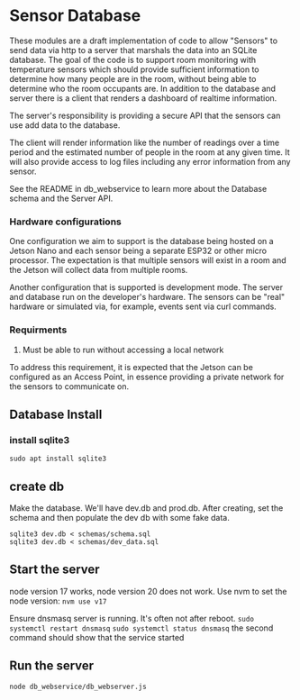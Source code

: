 # Sensor Database

These modules are a draft implementation of code to allow "Sensors" to send data via http to a server that marshals the data into an SQLite database. The goal of the code is to support room monitoring with temperature sensors which should provide sufficient information to determine how many people are in the room, without being able to determine who the room occupants are.  In addition to the database and server there is a client that renders a dashboard of realtime information.

The server's responsibility is providing a secure API that the sensors can use add data to the database.

The client will render information like the number of readings over a time period and the estimated number of people in the room at any given time. It will also provide access to log files including any error information from any sensor. 


See the README in db_webservice to learn more about the Database schema and the Server API.


### Hardware configurations

One configuration we aim to support is the database being hosted on a Jetson Nano and each sensor being a separate ESP32 or other micro processor. The expectation is that multiple sensors will exist in a room and the Jetson will collect data from multiple rooms.

Another configuration that is supported is development mode. The server and database run on the developer's hardware. The sensors can be "real" hardware or simulated via, for example, events sent via curl commands.


### Requirments

1. Must be able to run without accessing a local network

To address this requirement, it is expected that the Jetson can be configured as an Access Point, in essence providing a private network for the sensors to communicate on.


## Database Install

### install sqlite3

```
sudo apt install sqlite3
```


## create db

Make the database. We'll have dev.db and prod.db.
After creating, set the schema and then populate the dev db with some fake data.

```
sqlite3 dev.db < schemas/schema.sql
sqlite3 dev.db < schemas/dev_data.sql
```

## Start the server

node version 17 works, node version 20 does not work. Use nvm to set the node version:
```nvm use v17```


Ensure dnsmasq server is running. It's often not after reboot. 
```sudo systemctl restart dnsmasq```
```sudo systemctl status dnsmasq```
the second command should show that the service started


## Run the server
```
node db_webservice/db_webserver.js
```

